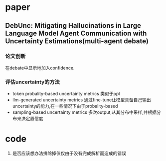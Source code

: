 # paper
## DebUnc: Mitigating Hallucinations in Large Language Model Agent Communication with Uncertainty Estimations(multi-agent debate)

### 论文创新
在debate中显示地加入confidence.

### 评估uncertainty的方法
- token probality-based uncertainty metrics
类似于ppl
- llm-generated uncertainty metrics
通过fine-tune让模型具备自己输出uncertainty的能力,在一些情况下由于probality-based
- sampling-based uncertainty metrics
多次output,从其分布中采样,并根据分布来决定置信度

# code
1. 是否应该想办法排除掉仅仅由于没有完成解析而造成的错误